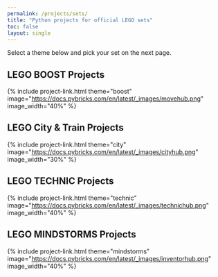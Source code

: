 ```yaml
---
permalink: /projects/sets/
title: "Python projects for official LEGO sets"
toc: false
layout: single
---
```


Select a theme below and pick your set on the next page.

## LEGO BOOST Projects

{% include project-link.html theme="boost" image="https://docs.pybricks.com/en/latest/_images/movehub.png" image_width="40%" %}

## LEGO City & Train Projects

{% include project-link.html theme="city" image="https://docs.pybricks.com/en/latest/_images/cityhub.png" image_width="30%" %}


## LEGO TECHNIC Projects

{% include project-link.html theme="technic" image="https://docs.pybricks.com/en/latest/_images/technichub.png" image_width="40%" %}

## LEGO MINDSTORMS Projects

{% include project-link.html theme="mindstorms" image="https://docs.pybricks.com/en/latest/_images/inventorhub.png" image_width="40%" %}
